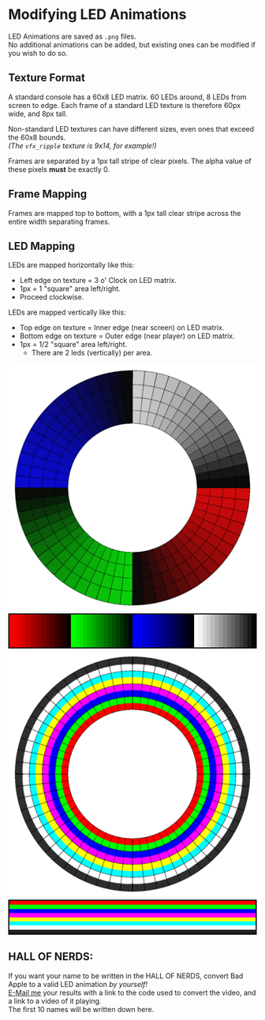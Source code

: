 # Modifying LED Animations

LED Animations are saved as `.png` files.  
No additional animations can be added, but existing ones can be modified if you wish to do so.

## Texture Format

A standard console has a 60x8 LED matrix. 60 LEDs around, 8 LEDs from screen to edge. 
Each frame of a standard LED texture is therefore 60px wide, and 8px tall.

Non-standard LED textures can have different sizes, even ones that exceed the 60x8 bounds.  
*(The `vfx_ripple` texture is 9x14, for example!)*

Frames are separated by a 1px tall stripe of clear pixels. 
The alpha value of these pixels **must** be exactly 0.

## Frame Mapping

Frames are mapped top to bottom, with a 1px tall clear stripe across the entire width separating frames.

## LED Mapping

LEDs are mapped horizontally like this:

- Left edge on texture = 3 o' Clock on LED matrix. 
- 1px = 1 "square" area left/right.
- Proceed clockwise.

LEDs are mapped vertically like this:

- Top edge on texture = Inner edge (near screen) on LED matrix.
- Bottom edge on texture = Outer edge (near player) on LED matrix.
- 1px = 1/2 "square" area left/right.
  - There are 2 leds (vertically) per area.

<img src="media/leds_horizontal.png" alt="horizontal led mapping" width="512">
<img src="media/leds_horizontal_texture.png" alt="horizontal led mapping texture" width="512" style="image-rendering: pixelated">

<img src="media/leds_vertical.png" alt="horizontal led mapping" width="512">
<img src="media/leds_vertical_texture.png" alt="horizontal led mapping texture" width="512" style="image-rendering: pixelated">

## HALL OF NERDS:

If you want your name to be written in the HALL OF NERDS, convert Bad Apple to a valid LED animation *by yourself!*  
[E-Mail me](mailto:contact@yasu3d.art) your results with a link to the code used to convert the video, and a link to a video of it playing.  
The first 10 names will be written down here.

